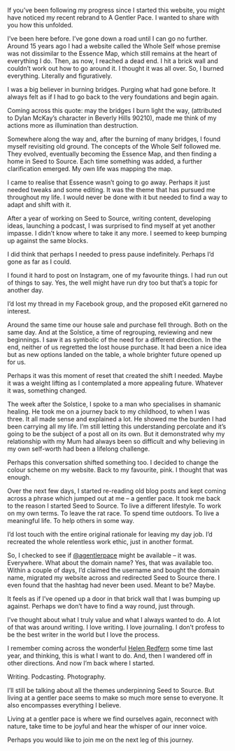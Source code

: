 
<p>If you’ve been following my progress since I started this website, you might have noticed my recent rebrand to A Gentler Pace. I wanted to share with you how this unfolded.</p>



<p>I’ve been here before. I’ve gone down a road until I can go no further. Around 15 years ago I had a website called the Whole Self whose premise was not dissimilar to the Essence Map, which still remains at the heart of everything I do. Then, as now, I reached a dead end. I hit a brick wall and couldn’t work out how to go around it. I thought it was all over. So, I burned everything. Literally and figuratively.</p>



<p>I was a big believer in burning bridges. Purging what had gone before. It always felt as if I had to go back to the very foundations and begin again.</p>



<p>Coming across this quote: may the bridges I burn light the way, (attributed to Dylan McKay’s character in Beverly Hills 90210), made me think of my actions more as illumination than destruction.</p>



<p>Somewhere along the way and, after the burning of many bridges, I found myself revisiting old ground. The concepts of the Whole Self followed me. They evolved, eventually becoming the Essence Map, and then finding a home in Seed to Source. Each time something was added, a further clarification emerged. My own life was mapping the map.</p>



<p>I came to realise that Essence wasn’t going to go away. Perhaps it just needed tweaks and some editing. It was the theme that has pursued me throughout my life. I would never be done with it but needed to find a way to adapt and shift with it.</p>



<p>After a year of working on Seed to Source, writing content, developing ideas, launching a podcast, I was surprised to find myself at yet another impasse. I didn’t know where to take it any more. I seemed to keep bumping up against the same blocks.</p>



<p>I did think that perhaps I needed to press pause indefinitely. Perhaps I’d gone as far as I could.</p>



<p>I found it hard to post on Instagram, one of my favourite things. I had run out of things to say. Yes, the well might have run dry too but that’s a topic for another day.</p>



<p>I’d lost my thread in my Facebook group, and the proposed eKit garnered no interest.</p>



<p>Around the same time our house sale and purchase fell through. Both on the same day. And at the Solstice, a time of regrouping, reviewing and new beginnings. I saw it as symbolic of the need for a different direction. In the end, neither of us regretted the lost house purchase. It had been a nice idea but as new options landed on the table, a whole brighter future opened up for us.</p>



<p>Perhaps it was this moment of reset that created the shift I needed. Maybe it was a weight lifting as I contemplated a more appealing future. Whatever it was, something changed.</p>



<p>The week after the Solstice, I spoke to a man who specialises in shamanic healing. He took me on a journey back to my childhood, to when I was three. It all made sense and explained a lot. He showed me the burden I had been carrying all my life. I’m still letting this understanding percolate and it’s going to be the subject of a post all on its own. But it demonstrated why my relationship with my Mum had always been so difficult and why believing in my own self-worth had been a lifelong challenge.</p>



<p>Perhaps this conversation shifted something too. I decided to change the colour scheme on my website. Back to my favourite, pink. I thought that was enough.</p>



<p>Over the next few days, I started re-reading old blog posts and kept coming across a phrase which jumped out at me &#8211; a gentler pace. It took me back to the reason I started Seed to Source. To live a different lifestyle. To work on my own terms. To leave the rat race. To spend time outdoors. To live a meaningful life. To help others in some way.</p>



<p>I’d lost touch with the entire original rationale for leaving my day job. I’d recreated the whole relentless work ethic, just in another format.</p>



<p>So, I checked to see if <a href="https://www.instagram.com/agentlerpace/">@agentlerpace</a> might be available &#8211; it was. Everywhere. What about the domain name? Yes, that was available too. Within a couple of days, I’d claimed the username and bought the domain name, migrated my website across and redirected Seed to Source there. I even found that the hashtag had never been used. Meant to be? Maybe.</p>



<p>It feels as if I’ve opened up a door in that brick wall that I was bumping up against. Perhaps we don’t have to find a way round, just through.</p>



<p>I’ve thought about what I truly value and what I always wanted to do. A lot of that was around writing. I love writing. I love journaling. I don’t profess to be the best writer in the world but I love the process.</p>



<p>I remember coming across the wonderful <a href="https://helenredfernwriter.com/">Helen Redfern</a> some time last year, and thinking, this is what I want to do. And, then I wandered off in other directions. And now I’m back where I started.</p>



<p>Writing. Podcasting. Photography.</p>



<p>I’ll still be talking about all the themes underpinning Seed to Source. But living at a gentler pace seems to make so much more sense to everyone. It also encompasses everything I believe.</p>



<p>Living at a gentler pace is where we find ourselves again, reconnect with nature, take time to be joyful and hear the whisper of our inner voice.</p>



<p>Perhaps you would like to join me on the next leg of this journey.</p>

